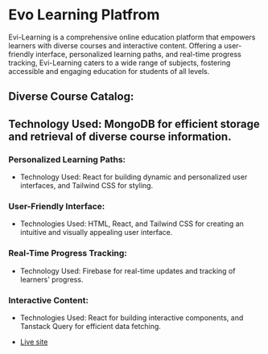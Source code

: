 # Evo Learning Platfrom

Evi-Learning is a comprehensive online education platform that empowers learners with diverse courses and interactive content. Offering a user-friendly interface, personalized learning paths, and real-time progress tracking, Evi-Learning caters to a wide range of subjects, fostering accessible and engaging education for students of all levels.

## Diverse Course Catalog:

## Technology Used: MongoDB for efficient storage and retrieval of diverse course information.
### Personalized Learning Paths:

- Technology Used: React for building dynamic and personalized user interfaces, and Tailwind CSS for styling.
  
### User-Friendly Interface:

- Technologies Used: HTML, React, and Tailwind CSS for creating an intuitive and visually appealing user interface.
### Real-Time Progress Tracking:

- Technology Used: Firebase for real-time updates and tracking of learners' progress.
### Interactive Content:

- Technologies Used: React for building interactive components, and Tanstack Query for efficient data fetching.

- [Live site](https://evo-learning-7107a.web.app/)
